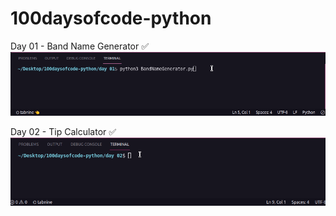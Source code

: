 # 100daysofcode-python

Day 01 - Band Name Generator ✅
![](./gifs/BandNameGenerator.gif)

Day 02 - Tip Calculator ✅
![](./gifs/TipCalculator.gif)
